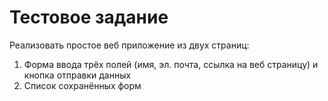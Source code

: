 # Тестовое задание

Реализовать простое веб приложение из двух страниц:

1. Форма ввода трёх полей (имя, эл. почта, ссылка на веб страницу) и кнопка отправки данных
2. Список сохранённых форм
